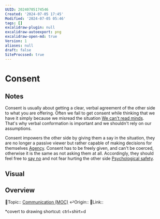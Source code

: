 ```yaml
---
UUID: 20240705174546
Created: '2024-07-05 17:45'
Modified: '2024-07-05 05:46'
tags: []
excalidraw-plugin: null
excalidraw-autoexport: png
excalidraw-open-md: true
Version: 1
aliases: null
draft: false
SiteProcssed: true
---
```


# Consent

## Notes

Consent is usually about getting a clear, verbal agreement of the other side to what you are offering. Often we fail to get consent while thinking that we have it simply because we misread the situation [We can't read minds](/notes/theory-of-mind.md). That's why verbal conformation is important and we shouldn't rely on our assumptions.

Consent impowers the other side by giving them a say in the situation, they are no longer a passive viewer but rather capable of making decisions for themselves [Agency](/notes/agency.md). Consent has to be freely given, and can't be coerced, otherwise it is the same as not asking them at all. Accordingly, they should feel free to [say no](/notes/saying-no.md) and not fear hurting the other side [Psychological safety](/notes/psychological-safety.md).

## Visual

## Overview
🔼Topic:: [Communication (MOC)](/mocs/communication-moc.md)
↩️Origin::
🔗Link::

*covert to drawing shortcut: ctrl+shirt+d
